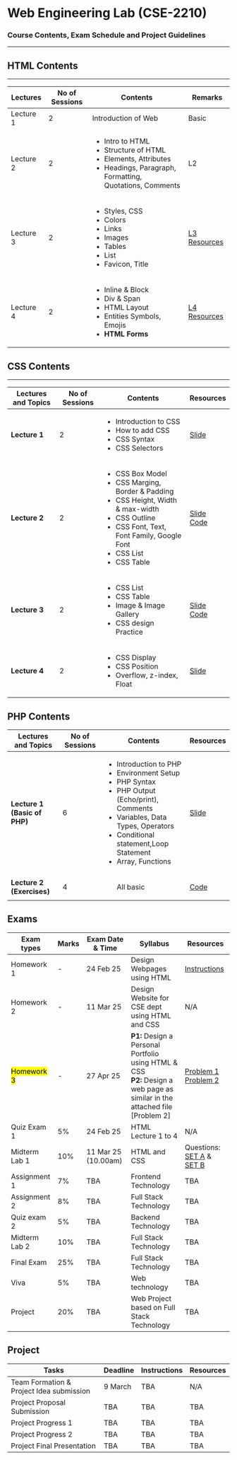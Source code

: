 # Web Engineering Lab (CSE-2210)  
### Course Contents, Exam Schedule and Project Guidelines

---

## HTML Contents
---
| Lectures | No of Sessions | Contents | Remarks |
|----------|-----------------|----------|---------|
| Lecture 1   | 2 | Introduction of Web   | Basic   |
| Lecture 2  | 2 |  <ul> <li>Intro to HTML </li> <li>Structure of HTML</li> <li>Elements, Attributes </li> <li> Headings, Paragraph, Formatting, Quotations, Comments</li> </ul>  | L2   |
| Lecture 3   | 2 | <ul> <li>Styles, CSS </li> <li>Colors</li> <li>Links </li>  <li>Images</li> <li>Tables</li> <li>List</li> <li>Favicon, Title </li> </ul>   | [L3 Resources](https://github.com/samsuddoha/WebEngineeringLab/tree/main/HTML/Lecture%203)   |
| Lecture 4 | 2 | <ul> <li>Inline & Block </li> <li>Div & Span</li> <li> HTML Layout</li> <li>Entities Symbols, Emojis</li> <li> **HTML Forms** </li> </ul>| [L4 Resources](https://github.com/samsuddoha/WebEngineeringLab/tree/main/HTML/Lecture%204)|

## CSS Contents
---

| Lectures and Topics | No of Sessions | Contents | Resources |
|---------------------|----------------|----------|-----------|
| <b>Lecture 1 </b>| 2 |<ul> <li>Introduction to CSS </li> <li>How to add CSS</li> <li> CSS Syntax</li> <li>CSS Selectors</li> </ul>   | [Slide](https://github.com/samsuddoha/WebEngineeringLab/blob/main/CSS/Lecture%201/CSS%20Lecture%201.pdf)   |
| <b>Lecture 2 </b>| 2 |<ul> <li>CSS Box Model</li> <li>CSS Marging, Border & Padding</li> <li> CSS Height, Width & max-width</li> <li>CSS Outline</li> <li>CSS Font, Text, Font Family, Google Font</li> <li>CSS List</li><li>CSS Table</li> </ul>   | [Slide](https://github.com/samsuddoha/WebEngineeringLab/blob/main/CSS/Lecture%202/CSS%20Lecture%202.pdf) <br> [Code](https://github.com/samsuddoha/WebEngineeringLab/tree/main/CSS/Lecture%202/CSS_Lec2)   |
| <b>Lecture 3 </b>| 2 |<ul> <li>CSS List</li><li>CSS Table</li> <li> Image & Image Gallery </li> <li> CSS design Practice </li> </ul>   | [Slide](https://github.com/samsuddoha/WebEngineeringLab/blob/main/CSS/Lecture%203/CSS%20Lecture%203.pdf) <br> [Code](https://github.com/samsuddoha/WebEngineeringLab/tree/main/CSS/Lecture%203/css_lec3)   |
|**Lecture 4**| 2 |<ul> <li>CSS Display</li><li>CSS Position</li> <li> Overflow, z-index, Float </li>  </ul>   | [Slide](https://github.com/samsuddoha/WebEngineeringLab/blob/main/CSS/Lecture%204/CSS%20Lecture%204.pdf)  |

 PHP Contents
---

| Lectures and Topics | No of Sessions | Contents | Resources |
|---------------------|----------------|----------|-----------|
| <b>Lecture 1 <br> (Basic of PHP)</b>| 6 |<ul> <li>Introduction to PHP </li> <li>Environment Setup</li> <li> PHP Syntax</li> <li>PHP Output (Echo/print), Comments </li> <li>Variables, Data Types, Operators </li> <li> Conditional statement,Loop Statement</li> <li> Array, Functions</li></ul>   | [Slide](https://github.com/samsuddoha/WebEngineeringLab/blob/main/PHP/PHP-Lecture%20%20Basic.pdf)   |
| <b>Lecture 2 <br> (Exercises)</b>| 4 |<ul>All basic</ul>   | [Code](https://github.com/samsuddoha/WebEngineeringLab/blob/main/PHP/PHP-Lecture%20%20Basic.pdf)   |



Exams
---

|Exam types| Marks| Exam Date & Time | Syllabus | Resources|
|-----------|-------|-----------------|------------|---------|
|Homework 1| - | 24 Feb 25 | Design Webpages using HTML | [Instructions](https://github.com/samsuddoha/WebEngineeringLab/blob/main/Homework/Homework%201/Homework%201_HTML.pdf)|
|Homework 2| - | 11 Mar 25 | Design Website for CSE dept <br> using HTML and CSS| N/A |
|<mark>Homework 3</mark>| - | 27 Apr 25 | **P1:** Design a Personal Portfolio using HTML & CSS <br> <b>P2:</b>  Design a web page as similar in the attached file [Problem 2]| [Problem 1](https://github.com/samsuddoha/WebEngineeringLab/blob/main/Homework/Homework%203/Homework3_Problem1_CV.pdf) <br> [Problem 2](https://github.com/samsuddoha/WebEngineeringLab/blob/main/Homework/Homework%203/Homework3_Problem2.pdf)|
|Quiz Exam 1 | 5% | 24 Feb 25 | HTML Lecture 1 to 4 | N/A|
|Midterm Lab 1 | 10% | 11 Mar 25 (10.00am)| HTML and CSS | Questions: [SET A](https://github.com/samsuddoha/WebEngineeringLab/blob/main/Exam/Mid%20Exam%201/SET-A_Web%20Mid%20exam.pdf) & [SET B](https://github.com/samsuddoha/WebEngineeringLab/blob/main/Exam/Mid%20Exam%201/SET-B_Web%20Mid%20Exam%201.pdf)|
|Assignment 1 | 7% | TBA | Frontend Technology |TBA|
|Assignment 2 | 8% | TBA | Full Stack Technology |TBA|
|Quiz exam 2 | 5% | TBA |  Backend Technology |TBA|
|Midterm Lab  2 | 10% | TBA | Full Stack Technology |TBA|
|Final Exam  | 25% | TBA | Full Stack Technology |TBA|
|Viva | 5% | TBA | Web technology |TBA|
|Project| 20% | TBA | Web Project based on Full Stack Technology|TBA|

Project
---

|Tasks | Deadline| Instructions | Resources|
|-----|------------|------------|------------|
|Team Formation & <br> Project Idea submission| 9 March | TBA | N/A |
|Project Proposal Submission| TBA| TBA | TBA |
|Project Progress 1| TBA| TBA | TBA |
|Project Progress 2| TBA| TBA | TBA |
|Project Final Presentation| TBA| TBA | TBA |

